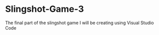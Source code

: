 # Slingshot-Game-3
The final part of the slingshot game I will be creating using Visual Studio Code
